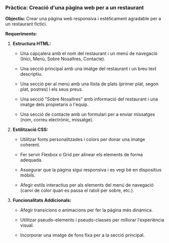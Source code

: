 ### Pràctica: Creació d'una pàgina web per a un restaurant



**Objectiu:** Crear una pàgina web responsiva i estèticament agradable per a un restaurant fictici.



**Requeriments:**



1. **Estructura HTML:**

    - Una capçalera amb el nom del restaurant i un menú de navegació (Inici, Menú, Sobre Nosaltres, Contacte).

    - Una secció principal amb una imatge del restaurant i un breu text descriptiu.

    - Una secció per al menú amb una llista de plats (primer plat, segon plat, postres) i els seus preus.

    - Una secció "Sobre Nosaltres" amb informació del restaurant i una imatge dels propietaris o l'equip.

    - Una secció de contacte amb un formulari per a enviar missatges (nom, correu electrònic, missatge).



2. **Estilització CSS:**

    - Utilitzar fonts personalitzades i colors per donar una imatge coherent.

    - Fer servir Flexbox o Grid per alinear els elements de forma adequada.

    - Assegurar que la pàgina sigui responsiva i es vegi bé en dispositius mòbils.

    - Afegir estils interactius per als elements del menú de navegació (canvi de color quan es passa el ratolí per sobre, etc.).



3. **Funcionalitats Addicionals:**

    - Afegir transicions o animacions per fer la pàgina més dinàmica.

    - Utilitzar pseudo-elements i pseudo-classes per millorar l'experiència visual.

    - Incorporar una imatge de fons fixa per a la secció principal. 